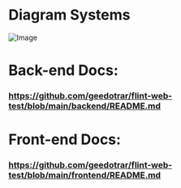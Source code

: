 # Diagram Systems
![Image](https://github.com/user-attachments/assets/0fdd8089-157d-423f-becf-e7dc7e3d762f)

# Back-end Docs: 
### https://github.com/geedotrar/flint-web-test/blob/main/backend/README.md
# Front-end Docs: 
### https://github.com/geedotrar/flint-web-test/blob/main/frontend/README.md
